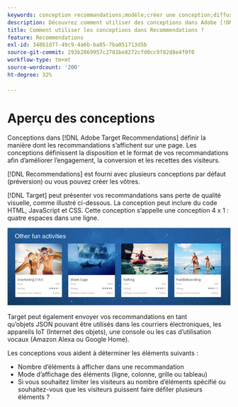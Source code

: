 ```yaml
---
keywords: conception recommandations;modèle;créer une conception;diffusion;sortie
description: Découvrez comment utiliser des conceptions dans Adobe [!DNL Target] Recommendations pour définir la manière dont les recommandations s’affichent sur une page (1X4, 1X6, 2X2, etc.).
title: Comment utiliser les conceptions dans Recommendations ?
feature: Recommendations
exl-id: 348b1d77-49c9-4a6b-ba85-7ba051713d5b
source-git-commit: 293b2869957c2781be8272cfd0cc9f82d8e4f0f0
workflow-type: tm+mt
source-wordcount: '200'
ht-degree: 32%

---
```


# Aperçu des conceptions

Conceptions dans [!DNL Adobe Target Recommendations] définir la manière dont les recommandations s’affichent sur une page. Les conceptions définissent la disposition et le format de vos recommandations afin d’améliorer l’engagement, la conversion et les recettes des visiteurs.

[!DNL Recommendations] est fourni avec plusieurs conceptions par défaut (préversion) ou vous pouvez créer les vôtres.

[!DNL Target] peut présenter vos recommandations sans perte de qualité visuelle, comme illustré ci-dessous. La conception peut inclure du code HTML, JavaScript et CSS. Cette conception s’appelle une conception 4 x 1 : quatre espaces dans une ligne.

![image velocity_example](assets/velocity_example.png)

Target peut également envoyer vos recommandations en tant qu’objets JSON pouvant être utilisés dans les courriers électroniques, les appareils IoT (Internet des objets), une console ou les cas d’utilisation vocaux (Amazon Alexa ou Google Home).

Les conceptions vous aident à déterminer les éléments suivants :

* Nombre d’éléments à afficher dans une recommandation
* Mode d’affichage des éléments (ligne, colonne, grille ou tableau)
* Si vous souhaitez limiter les visiteurs au nombre d’éléments spécifié ou souhaitez-vous que les visiteurs puissent faire défiler plusieurs éléments ?
